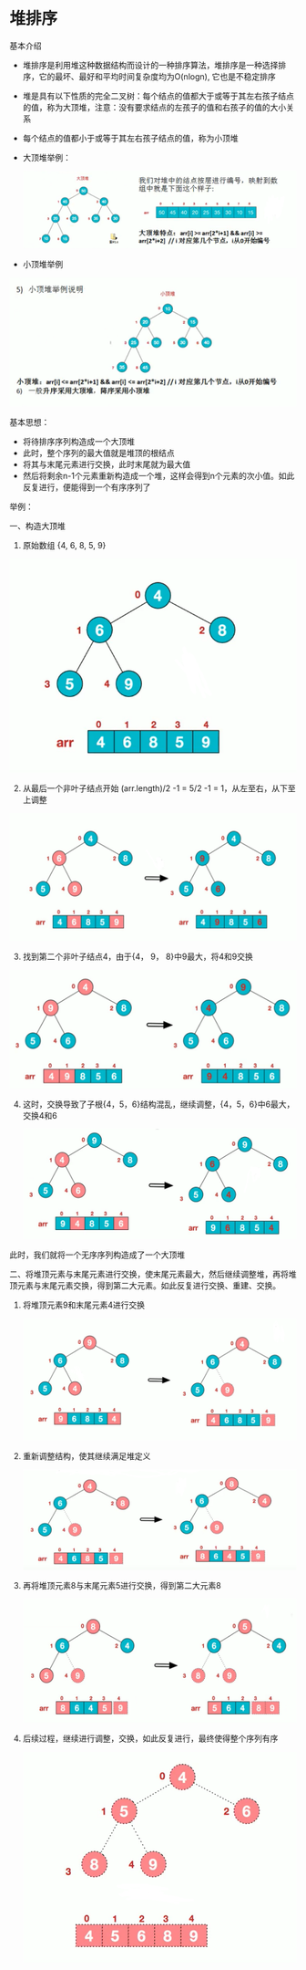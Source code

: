 # 堆排序

基本介绍

- 堆排序是利用堆这种数据结构而设计的一种排序算法，堆排序是一种选择排序，它的最坏、最好和平均时间复杂度均为O(nlogn), 它也是不稳定排序

- 堆是具有以下性质的完全二叉树：每个结点的值都大于或等于其左右孩子结点的值，称为大顶堆，注意：没有要求结点的左孩子的值和右孩子的值的大小关系

- 每个结点的值都小于或等于其左右孩子结点的值，称为小顶堆

- 大顶堆举例：

  ![1628240491692](./files/SortAlgorithm/1628240491692.png)



- 小顶堆举例

![1628240547588](./files/SortAlgorithm/1628240547588.png)



基本思想：

- 将待排序序列构造成一个大顶堆
- 此时，整个序列的最大值就是堆顶的根结点
- 将其与末尾元素进行交换，此时末尾就为最大值
- 然后将剩余n-1个元素重新构造成一个堆，这样会得到n个元素的次小值。如此反复进行，便能得到一个有序序列了



举例：

一、构造大顶堆

1. 原始数组 {4, 6, 8, 5, 9}

![1628250161707](./files/SortAlgorithm/1628250161707.png)

2. 从最后一个非叶子结点开始 (arr.length)/2 -1 = 5/2 -1 = 1，从左至右，从下至上调整

![1628250390705](./files/SortAlgorithm/1628250390705.png)

3. 找到第二个非叶子结点4，由于{4， 9， 8}中9最大，将4和9交换

![1628250483784](./files/SortAlgorithm/1628250483784.png)



4. 这时，交换导致了子根{4，5，6}结构混乱，继续调整，{4，5，6}中6最大，交换4和6

   ![1628250577505](./files/SortAlgorithm/1628250577505.png)

此时，我们就将一个无序序列构造成了一个大顶堆

二、将堆顶元素与末尾元素进行交换，使末尾元素最大，然后继续调整堆，再将堆顶元素与末尾元素交换，得到第二大元素。如此反复进行交换、重建、交换。

1. 将堆顶元素9和末尾元素4进行交换

   ![1628250854142](./files/SortAlgorithm/1628250854142.png)

2. 重新调整结构，使其继续满足堆定义

   ![1628250915626](./files/SortAlgorithm/1628250915626.png)

3. 再将堆顶元素8与末尾元素5进行交换，得到第二大元素8

   ![1628250997059](./files/SortAlgorithm/1628250997059.png)

4. 后续过程，继续进行调整，交换，如此反复进行，最终使得整个序列有序

   ![1628251054796](./files/SortAlgorithm/1628251054796.png)











